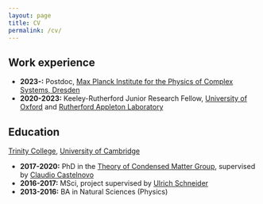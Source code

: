 ```yaml
---
layout: page
title: CV
permalink: /cv/
---
```


## Work experience

* **2023-:** Postdoc, [Max Planck Institute for the Physics of Complex Systems, Dresden](https://www.pks.mpg.de/)
* **2020-2023:** Keeley-Rutherford Junior Research Fellow, [University of Oxford](https://www.physics.ox.ac.uk/) and [Rutherford Appleton Laboratory](https://www.isis.stfc.ac.uk/)

## Education

[Trinity College](https://www.trin.cam.ac.uk/), [University of Cambridge](https://www.phy.cam.ac.uk/)

* **2017-2020:** PhD in the [Theory of Condensed Matter Group](https://www.tcm.phy.cam.ac.uk/), supervised by [Claudio Castelnovo](https://www.tcm.phy.cam.ac.uk/profiles/cc726/)
* **2016-2017:** MSci, project supervised by [Ulrich Schneider](https://www.manybody.phy.cam.ac.uk/)
* **2013-2016:** BA in Natural Sciences (Physics)